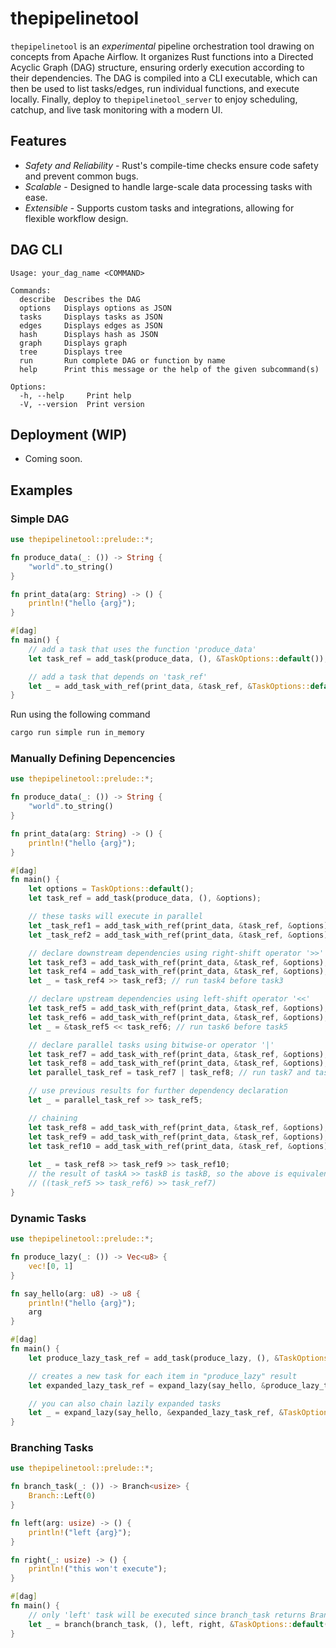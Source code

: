# thepipelinetool

`thepipelinetool` is an *experimental* pipeline orchestration tool drawing on concepts from Apache Airflow.
It organizes Rust functions into a Directed Acyclic Graph (DAG) structure, ensuring orderly execution according to their dependencies.
The DAG is compiled into a CLI executable, which can then be used to list tasks/edges, run individual functions, and execute locally.
Finally, deploy to `thepipelinetool_server` to enjoy scheduling, catchup, and live task monitoring with a modern UI.

## Features
- *Safety and Reliability* - Rust's compile-time checks ensure code safety and prevent common bugs.
- *Scalable* - Designed to handle large-scale data processing tasks with ease.
- *Extensible* - Supports custom tasks and integrations, allowing for flexible workflow design.

## DAG CLI
```
Usage: your_dag_name <COMMAND>

Commands:
  describe  Describes the DAG
  options   Displays options as JSON
  tasks     Displays tasks as JSON
  edges     Displays edges as JSON
  hash      Displays hash as JSON
  graph     Displays graph
  tree      Displays tree
  run       Run complete DAG or function by name
  help      Print this message or the help of the given subcommand(s)

Options:
  -h, --help     Print help
  -V, --version  Print version
```

## Deployment (WIP)
- Coming soon.

## Examples
### Simple DAG
```rust
use thepipelinetool::prelude::*;

fn produce_data(_: ()) -> String {
    "world".to_string()
}

fn print_data(arg: String) -> () {
    println!("hello {arg}");
}

#[dag]
fn main() {
    // add a task that uses the function 'produce_data'
    let task_ref = add_task(produce_data, (), &TaskOptions::default());

    // add a task that depends on 'task_ref'
    let _ = add_task_with_ref(print_data, &task_ref, &TaskOptions::default());
}
```

Run using the following command
```bash
cargo run simple run in_memory
```


### Manually Defining Depencencies
```rust
use thepipelinetool::prelude::*;

fn produce_data(_: ()) -> String {
    "world".to_string()
}

fn print_data(arg: String) -> () {
    println!("hello {arg}");
}

#[dag]
fn main() {
    let options = TaskOptions::default();
    let task_ref = add_task(produce_data, (), &options);

    // these tasks will execute in parallel
    let _task_ref1 = add_task_with_ref(print_data, &task_ref, &options);
    let _task_ref2 = add_task_with_ref(print_data, &task_ref, &options);

    // declare downstream dependencies using right-shift operator '>>'
    let task_ref3 = add_task_with_ref(print_data, &task_ref, &options);
    let task_ref4 = add_task_with_ref(print_data, &task_ref, &options);
    let _ = task_ref4 >> task_ref3; // run task4 before task3

    // declare upstream dependencies using left-shift operator '<<'
    let task_ref5 = add_task_with_ref(print_data, &task_ref, &options);
    let task_ref6 = add_task_with_ref(print_data, &task_ref, &options);
    let _ = &task_ref5 << task_ref6; // run task6 before task5

    // declare parallel tasks using bitwise-or operator '|'
    let task_ref7 = add_task_with_ref(print_data, &task_ref, &options);
    let task_ref8 = add_task_with_ref(print_data, &task_ref, &options);
    let parallel_task_ref = task_ref7 | task_ref8; // run task7 and task8 in parallel

    // use previous results for further dependency declaration
    let _ = parallel_task_ref >> task_ref5;

    // chaining
    let task_ref8 = add_task_with_ref(print_data, &task_ref, &options);
    let task_ref9 = add_task_with_ref(print_data, &task_ref, &options);
    let task_ref10 = add_task_with_ref(print_data, &task_ref, &options);
    
    let _ = task_ref8 >> task_ref9 >> task_ref10;
    // the result of taskA >> taskB is taskB, so the above is equivalent to:
    // ((task_ref5 >> task_ref6) >> task_ref7)
}
```

### Dynamic Tasks
```rust
use thepipelinetool::prelude::*;

fn produce_lazy(_: ()) -> Vec<u8> {
    vec![0, 1]
}

fn say_hello(arg: u8) -> u8 {
    println!("hello {arg}");
    arg
}

#[dag]
fn main() {
    let produce_lazy_task_ref = add_task(produce_lazy, (), &TaskOptions::default());

    // creates a new task for each item in "produce_lazy" result
    let expanded_lazy_task_ref = expand_lazy(say_hello, &produce_lazy_task_ref, &TaskOptions::default());

    // you can also chain lazily expanded tasks
    let _ = expand_lazy(say_hello, &expanded_lazy_task_ref, &TaskOptions::default());
}
```

### Branching Tasks
```rust
use thepipelinetool::prelude::*;

fn branch_task(_: ()) -> Branch<usize> {
    Branch::Left(0)
}

fn left(arg: usize) -> () {
    println!("left {arg}");
}

fn right(_: usize) -> () {
    println!("this won't execute");
}

#[dag]
fn main() {
    // only 'left' task will be executed since branch_task returns Branch::Left
    let _ = branch(branch_task, (), left, right, &TaskOptions::default());
}
```